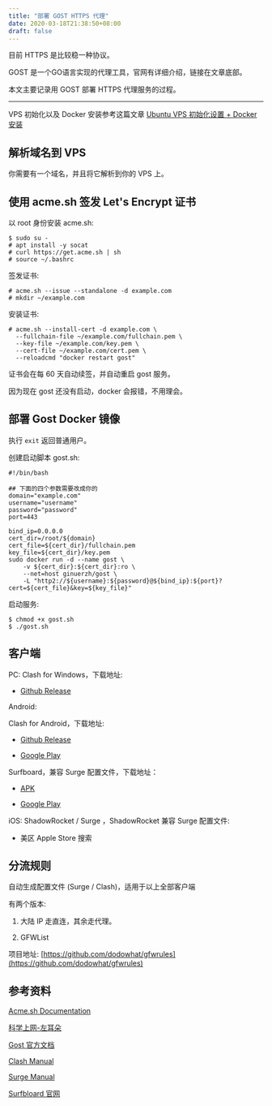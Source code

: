 ```yaml
---
title: "部署 GOST HTTPS 代理"
date: 2020-03-18T21:38:50+08:00
draft: false
---
```


目前 HTTPS 是比较稳一种协议。

GOST 是一个GO语言实现的代理工具，官网有详细介绍，链接在文章底部。

本文主要记录用 GOST 部署 HTTPS 代理服务的过程。

---

VPS 初始化以及 Docker 安装参考这篇文章 [Ubuntu VPS 初始化设置 + Docker安装](/posts/ubuntu-server-initiation-and-docker-installation)

## 解析域名到 VPS

你需要有一个域名，并且将它解析到你的 VPS 上。

## 使用 acme.sh 签发 Let's Encrypt 证书

以 root 身份安装 acme.sh:

    $ sudo su -
    # apt install -y socat
    # curl https://get.acme.sh | sh
    # source ~/.bashrc

签发证书:

    # acme.sh --issue --standalone -d example.com
    # mkdir ~/example.com

安装证书:

    # acme.sh --install-cert -d example.com \
      --fullchain-file ~/example.com/fullchain.pem \
      --key-file ~/example.com/key.pem \
      --cert-file ~/example.com/cert.pem \
      --reloadcmd "docker restart gost"

证书会在每 60 天自动续签，并自动重启 gost 服务。

因为现在 gost 还没有启动，docker 会报错，不用理会。

## 部署 Gost Docker 镜像

执行 `exit` 返回普通用户。

创建启动脚本 gost.sh:

    #!/bin/bash

    ## 下面的四个参数需要改成你的
    domain="example.com"
    username="username"
    password="password"
    port=443

    bind_ip=0.0.0.0
    cert_dir=/root/${domain}
    cert_file=${cert_dir}/fullchain.pem
    key_file=${cert_dir}/key.pem
    sudo docker run -d --name gost \
        -v ${cert_dir}:${cert_dir}:ro \
        --net=host ginuerzh/gost \
        -L "http2://${username}:${password}@${bind_ip}:${port}?cert=${cert_file}&key=${key_file}"

启动服务:

    $ chmod +x gost.sh
    $ ./gost.sh

## 客户端

PC: Clash for Windows，下载地址:

*  [Github Release](https://github.com/Fndroid/clash_for_windows_pkg/releases)

Android:

Clash for Android，下载地址:

* [Github Release](https://github.com/Kr328/ClashForAndroid/releases)

* [Google Play](https://play.google.com/store/apps/details?id=com.github.kr328.clash)

Surfboard，兼容 Surge 配置文件，下载地址：

* [APK](https://apkpure.com/surfboard/com.getsurfboard)

* [Google Play](https://play.google.com/store/apps/details?id=com.getsurfboard)

iOS: ShadowRocket / Surge ，ShadowRocket 兼容 Surge 配置文件:

* 美区 Apple Store 搜索

## 分流规则

自动生成配置文件 (Surge / Clash)，适用于以上全部客户端

有两个版本:

1. 大陆 IP 走直连，其余走代理。

2. GFWList

项目地址: [https://github.com/dodowhat/gfwrules](https://github.com/dodowhat/gfwrules)

## 参考资料

[Acme.sh Documentation](https://github.com/acmesh-official/acme.sh)

[科学上网-左耳朵](https://haoel.github.io/)

[Gost 官方文档](https://docs.ginuerzh.xyz/gost/tls/)

[Clash Manual](https://github.com/Dreamacro/clash)

[Surge Manual](https://manual.nssurge.com/)

[Surfbloard 官网](https://manual.getsurfboard.com/)
